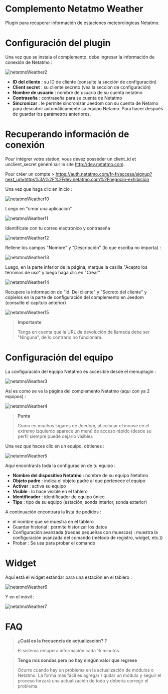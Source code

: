 # Complemento Netatmo Weather

Plugin para recuperar información de estaciones meteorológicas Netatmo.

# Configuración del plugin

Una vez que se instala el complemento, debe ingresar la información de conexión de Netatmo :

![netatmoWeather2](../images/netatmoWeather2.png)

-   **ID del cliente** : su ID de cliente (consulte la sección de configuración)
-   **Client secret** : su cliente secreto (vea la sección de configuración)
-   **Nombre de usuario** : nombre de usuario de su cuenta netatmo
-   **Contraseña** : contraseña para su cuenta de Netatmo
-   **Sincronizar** : le permite sincronizar Jeedom con su cuenta de Netamo para descubrir automáticamente su equipo Netamo. Para hacer después de guardar los parámetros anteriores.

# Recuperando información de conexión

Pour intégrer votre station, vous devez posséder un client\_id et unclient\_secret généré sur le site <http://dev.netatmo.com>.

Pour créer un compte > https://auth.netatmo.com/fr-fr/access/signup?next_url=https%3A%2F%2Fdev.netatmo.com%2Fnegocio-exhibición

Una vez que haga clic en Inicio :

![netatmoWeather10](../images/netatmoWeather10.png)

Luego en "crear una aplicación"

![netatmoWeather11](../images/netatmoWeather11.png)

Identifícate con tu correo electrónico y contraseña

![netatmoWeather12](../images/netatmoWeather12.png)

Rellene los campos "Nombre" y "Descripción" (lo que escriba no importa) :

![netatmoWeather13](../images/netatmoWeather13.png)

Luego, en la parte inferior de la página, marque la casilla "Acepto los términos de uso" y luego haga clic en "Crear"

![netatmoWeather14](../images/netatmoWeather14.png)

Recupere la información de "Id. Del cliente" y "Secreto del cliente" y cópielos en la parte de configuración del complemento en Jeedom (consulte el capítulo anterior)

![netatmoWeather15](../images/netatmoWeather15.png)

> **Importante**
>
> Tenga en cuenta que la URL de devolución de llamada debe ser "Ninguna", de lo contrario no funcionará.

# Configuración del equipo

La configuración del equipo Netatmo es accesible desde el menuplugin :

![netatmoWeather3](../images/netatmoWeather3.png)

Así es como se ve la página del complemento Netatmo (aquí con ya 2 equipos) :

![netatmoWeather4](../images/netatmoWeather4.png)

> **Punta**
>
> Como en muchos lugares de Jeedom, al colocar el mouse en el extremo izquierdo aparece un menú de acceso rápido (desde su perfil siempre puede dejarlo visible).

Una vez que haces clic en un equipo, obtienes :

![netatmoWeather5](../images/netatmoWeather5.png)

Aquí encontrarás toda la configuración de tu equipo :

-   **Nombre del dispositivo Netatmo** : nombre de su equipo Netatmo
-   **Objeto padre** : indica el objeto padre al que pertenece el equipo
-   **Activar** : activa su equipo
-   **Visible** : lo hace visible en el tablero
-   **Identificador** : identificador de equipo único
-   **Tipo** : tipo de su equipo (estación, sonda interior, sonda exterior)

A continuación encontrará la lista de pedidos :

-   el nombre que se muestra en el tablero
-   Guardar historial : permite historizar los datos
-   Configuración avanzada (ruedas pequeñas con muescas) : muestra la configuración avanzada del comando (método de registro, widget, etc.))
-   Probar : Se usa para probar el comando

# Widget

Aquí está el widget estándar para una estación en el tablero :

![netatmoWeather6](../images/netatmoWeather6.png)

Y en el móvil :

![netatmoWeather7](../images/netatmoWeather7.png)

# FAQ

>**¿Cuál es la frecuencia de actualización? ?**
>
>El sistema recupera información cada 15 minutos.

>**Tengo mis sondas pero no hay ningún valor que regrese**
>
>Ocurre cuando hay un problema en la actualización de módulos o Netatmo. La forma más fácil es agregar / quitar un módulo y seguir el proceso forzará una actualización de todo y debería corregir el problema.
